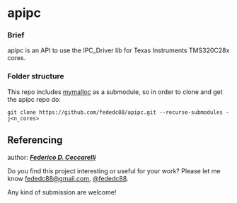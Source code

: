 # apipc

### Brief

apipc is an API to use the IPC_Driver lib for Texas Instruments TMS320C28x cores.

### Folder structure

This repo includes [mymalloc](https://github.com/fededc88/mymalloc.git) as a
submodule, so in order to clone and get the apipc repo do:

```
git clone https://github.com/fededc88/apipc.git --recurse-submodules -j<n_cores>
```

## Referencing

author: ***[Federico D. Ceccarelli](https://github.com/fededc88)***

Do you find this project interesting or useful for your work? Please let me know 
fededc88@gmail.com, [@fededc88](https://github.com/fededc88).

Any kind of submission are welcome!



